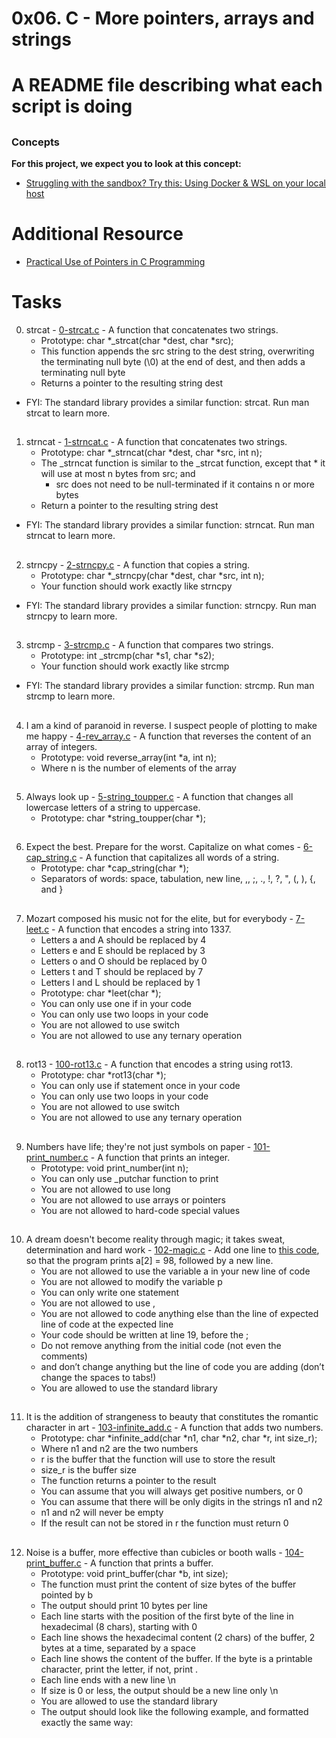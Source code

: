# 0x06. C - More pointers, arrays and strings

# A README file describing what each script is doing

##
### Concepts
__For this project, we expect you to look at this concept:__

 * [Struggling with the sandbox? Try this: Using Docker & WSL on your local host](https://intranet.alxswe.com/concepts/100039)
 ##
# Additional Resource
 * [Practical Use of Pointers in C Programming](https://www.youtube.com/watch?feature=shared&v=KzLC_9VAoX0)
 
# Tasks
0. strcat - [0-strcat.c](./0-strcat.c) - A function that concatenates two strings.
    * Prototype: char *_strcat(char *dest, char *src);
    * This function appends the src string to the dest string, overwriting the terminating null byte (\0) at the end of dest, and then adds a terminating null byte
    * Returns a pointer to the resulting string dest
* FYI: The standard library provides a similar function: strcat. Run man strcat to learn more.
##
1. strncat - [1-strncat.c](./1-strncat.c) - A  function that concatenates two strings.
   * Prototype: char *_strncat(char *dest, char *src, int n);
   * The _strncat function is similar to the _strcat function, except that
     	 * it will use at most n bytes from src; and
   	 * src does not need to be null-terminated if it contains n or more bytes
   * Return a pointer to the resulting string dest
* FYI: The standard library provides a similar function: strncat. Run man strncat to learn more.
##
2. strncpy - [2-strncpy.c](./2-strncpy.c) - A function that copies a string.
   * Prototype: char *_strncpy(char *dest, char *src, int n);
   * Your function should work exactly like strncpy
* FYI: The standard library provides a similar function: strncpy. Run man strncpy to learn more.
##
3. strcmp - [3-strcmp.c](./3-strcmp.c) - A function that compares two strings.
   * Prototype: int _strcmp(char *s1, char *s2);
   * Your function should work exactly like strcmp
* FYI: The standard library provides a similar function: strcmp. Run man strcmp to learn more.
##
4. I am a kind of paranoid in reverse. I suspect people of plotting to make me happy - [4-rev_array.c](./4-rev_array.c) - A function that reverses the content of an array of integers.
   * Prototype: void reverse_array(int *a, int n);
   * Where n is the number of elements of the array
##
5. Always look up - [5-string_toupper.c](./5-string_toupper.c) - A function that changes all lowercase letters of a string to uppercase.
   * Prototype: char *string_toupper(char *);
##
6. Expect the best. Prepare for the worst. Capitalize on what comes - [6-cap_string.c](./6-cap_string.c) - A function that capitalizes all words of a string.
   * Prototype: char *cap_string(char *);
   * Separators of words: space, tabulation, new line, ,, ;, ., !, ?, ", (, ), {, and }
##
7. Mozart composed his music not for the elite, but for everybody - [7-leet.c](./7-leet.c) - A function that encodes a string into 1337.
   * Letters a and A should be replaced by 4
   * Letters e and E should be replaced by 3
   * Letters o and O should be replaced by 0
   * Letters t and T should be replaced by 7
   * Letters l and L should be replaced by 1
   * Prototype: char *leet(char *);
   * You can only use one if in your code
   * You can only use two loops in your code
   * You are not allowed to use switch
   * You are not allowed to use any ternary operation
##
8. rot13 - [100-rot13.c](./100-rot13.c) - A function that encodes a string using rot13.
   * Prototype: char *rot13(char *);
   * You can only use if statement once in your code
   * You can only use two loops in your code
   * You are not allowed to use switch
   * You are not allowed to use any ternary operation
##
9. Numbers have life; they're not just symbols on paper - [101-print_number.c](./101-print_number.c) - A function that prints an integer.
   * Prototype: void print_number(int n);
   * You can only use _putchar function to print
   * You are not allowed to use long
   * You are not allowed to use arrays or pointers
   * You are not allowed to hard-code special values
##
10. A dream doesn't become reality through magic; it takes sweat, determination and hard work - [102-magic.c](./102-magic.c) - Add one line to [this code](https://github.com/alx-tools/make_magic_happen/blob/master/magic.c), so that the program prints a[2] = 98, followed by a new line.
    * You are not allowed to use the variable a in your new line of code
    * You are not allowed to modify the variable p
    * You can only write one statement
    * You are not allowed to use ,
    * You are not allowed to code anything else than the line of expected line of code at the expected line
    * Your code should be written at line 19, before the ;
    * Do not remove anything from the initial code (not even the comments)
    * and don’t change anything but the line of code you are adding (don’t change the spaces to tabs!)
    * You are allowed to use the standard library
##
11. It is the addition of strangeness to beauty that constitutes the romantic character in art - [103-infinite_add.c](./103-infinite_add.c) - A function that adds two numbers.
    * Prototype: char *infinite_add(char *n1, char *n2, char *r, int size_r);
    * Where n1 and n2 are the two numbers
    * r is the buffer that the function will use to store the result
    * size_r is the buffer size
    * The function returns a pointer to the result
    * You can assume that you will always get positive numbers, or 0
    * You can assume that there will be only digits in the strings n1 and n2
    * n1 and n2 will never be empty
    * If the result can not be stored in r the function must return 0
##
12. Noise is a buffer, more effective than cubicles or booth walls - [104-print_buffer.c](./104-print_buffer.c) - A function that prints a buffer.
    * Prototype: void print_buffer(char *b, int size);
    * The function must print the content of size bytes of the buffer pointed by b
    * The output should print 10 bytes per line
    * Each line starts with the position of the first byte of the line in hexadecimal (8 chars), starting with 0
    * Each line shows the hexadecimal content (2 chars) of the buffer, 2 bytes at a time, separated by a space
    * Each line shows the content of the buffer. If the byte is a printable character, print the letter, if not, print .
    * Each line ends with a new line \n
    * If size is 0 or less, the output should be a new line only \n
    * You are allowed to use the standard library
    * The output should look like the following example, and formatted exactly the same way:
